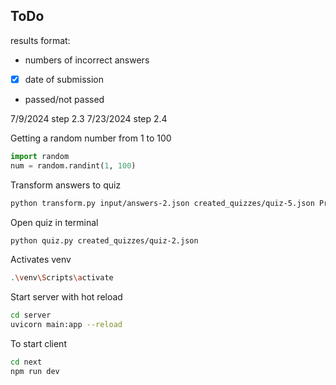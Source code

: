 ## ToDo
results format:
- numbers of incorrect answers
- [x] date of submission
- passed/not passed

7/9/2024 step 2.3
7/23/2024 step 2.4

Getting a random number from 1 to 100

```python
import random
num = random.randint(1, 100)
```
Transform answers to quiz
```bash
python transform.py input/answers-2.json created_quizzes/quiz-5.json Prog_Mog_5
```
Open quiz in terminal
```bash
python quiz.py created_quizzes/quiz-2.json
```
Activates venv
```bash
.\venv\Scripts\activate
```
Start server with hot reload 
```bash
cd server
uvicorn main:app --reload
```
To start client
```bash
cd next
npm run dev
```

 